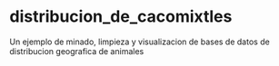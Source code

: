 # distribucion_de_cacomixtles
Un ejemplo de minado, limpieza y visualizacion de bases de datos de distribucion geografica de animales
